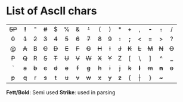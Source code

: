 # List of AscII chars 

|        |       |       |       |       |       |       |       |       |       |       |       |           |       |           |       |
|:------:|:-----:|:-----:|:-----:|:-----:|:-----:|:-----:|:-----:|:-----:|:-----:|:-----:|:-----:|:---------:|:-----:|:---------:|:-----:|
| ~~SP~~ | **!** |   "   | ~~#~~ |   $   |   %   |   &   | ~~'~~ |   (   |   )   |   *   |   +   |     ,     | **-** |   ~~.~~   |   /   |
|  ~~0~~ | ~~1~~ | ~~2~~ | ~~3~~ | ~~4~~ | ~~5~~ | ~~6~~ | ~~7~~ | ~~8~~ | ~~9~~ | ~~:~~ | **;** |     <     |   =   |     >     |   ?   |
|    @   | ~~A~~ |   B   | ~~C~~ | ~~D~~ | ~~E~~ | ~~F~~ | ~~G~~ | ~~H~~ | ~~I~~ | ~~J~~ | ~~K~~ |   ~~L~~   | ~~M~~ |   ~~N~~   | ~~O~~ |
|  ~~P~~ | ~~Q~~ |   R   | ~~S~~ | ~~T~~ | ~~U~~ | ~~V~~ | ~~W~~ | ~~X~~ | ~~Y~~ |   Z   |   [   |     \     |   ]   |     ^     |   _   |
|    `   | ~~a~~ | ~~b~~ | ~~c~~ | ~~d~~ | ~~e~~ | ~~f~~ | ~~g~~ | ~~h~~ | ~~i~~ | ~~j~~ | ~~k~~ | ~~**l**~~ | ~~m~~ | ~~**n**~~ | ~~o~~ |
|  ~~p~~ | ~~q~~ |   r   | ~~s~~ | ~~t~~ | ~~u~~ | ~~v~~ | ~~w~~ | ~~x~~ | ~~y~~ | ~~z~~ |   {   |   ~~\|~~  |   }   |   **~**   |       |

**Fett/Bold**: Semi used
**Strike**: used in parsing
